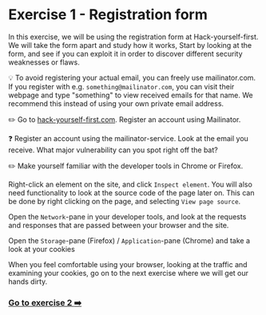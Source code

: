 # Exercise 1 - Registration form

In this exercise, we will be using the registration form at Hack-yourself-first. 
We will take the form apart and study how it works, Start by looking at the form, and see if you can exploit it in order to discover different security weaknesses or flaws. 

:bulb: To avoid registering your actual email, you can freely use mailinator.com. If you register with e.g. `something@mailinator.com`, you can visit their webpage and type "something" to view received emails for that name. We recommend this instead of using your own private email address.

:pencil2: Go to [hack-yourself-first.com](https://hack-yourself-first.com/). Register an account using Mailinator. 

:question: Register an account using the mailinator-service. Look at the email you receive. What major vulnerability can you spot right off the bat?

:pencil2: Make yourself familiar with the developer tools in Chrome or Firefox.

Right-click an element on the site, and click `Inspect element`. 
You will also need functionality to look at the source code of the page later on. This can be done by right clicking on the page, and selecting `View page source`.

Open the `Network`-pane in your developer tools, and look at the requests and responses that are passed between your browser and the site. 

Open the `Storage`-pane (Firefox) / `Application`-pane (Chrome) and take a look at your cookies

When you feel comfortable using your browser, looking at the traffic and examining your cookies, go on to the next exercise where we will get our hands dirty.

### [Go to exercise 2 :arrow_right:](../exercise-2/README.md)


